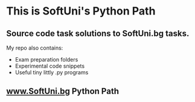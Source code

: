 # This is SoftUni's Python Path 
## Source code task solutions to SoftUni.bg tasks. 

My repo also contains:
- Exam preparation folders
- Experimental code snippets
- Useful tiny littly .py programs

## www.SoftUni.bg Python Path
